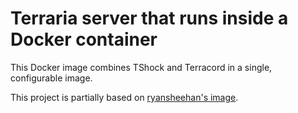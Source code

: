 # Terraria server that runs inside a Docker container

This Docker image combines TShock and Terracord in a single, configurable image.

This project is partially based on [ryansheehan's image](https://github.com/ryansheehan/terraria).
